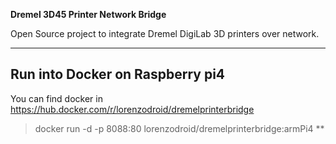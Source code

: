**Dremel 3D45 Printer Network Bridge**

Open Source project to integrate Dremel DigiLab 3D printers over network.

---

## Run into Docker on Raspberry pi4
You can find docker in https://hub.docker.com/r/lorenzodroid/dremelprinterbridge
> docker run -d -p 8088:80 lorenzodroid/dremelprinterbridge:armPi4 **
